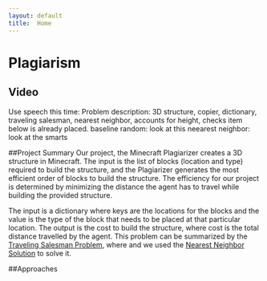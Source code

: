```yaml
---
layout: default
title:  Home
---
```


# Plagiarism

## Video
Use speech this time:
Problem description: 3D structure, copier, dictionary, traveling salesman, nearest neighbor, accounts for height, checks item below is already placed.
baseline random: look at this
neearest neighbor: look at the smarts


##Project Summary
Our project, the Minecraft Plagiarizer creates a 3D structure in Minecraft. The input is the list of blocks (location and type) required to build the structure, and the Plagiarizer generates the most efficient order of blocks to build the structure. The efficiency for our project is determined by minimizing the distance the agent has to travel while building the provided structure.

The input is a dictionary where keys are the locations for the blocks and the value is the type of the block that needs to be placed at that particular location. The output is the cost to build the structure, where cost is the total distance travelled by the agent. This problem can be summarized by the [Traveling Salesman Problem](https://en.wikipedia.org/wiki/Travelling_salesman_problem), where  and we used the [Nearest Neighbor Solution](https://en.wikipedia.org/wiki/Nearest_neighbour_algorithm?fbclid=IwAR0C8TO1ORfp6sNmwoBE1F9ggGoWsAIZdxSdivXJWpt1BQIZaxFs0FM74Lk) to solve it.

##Approaches
